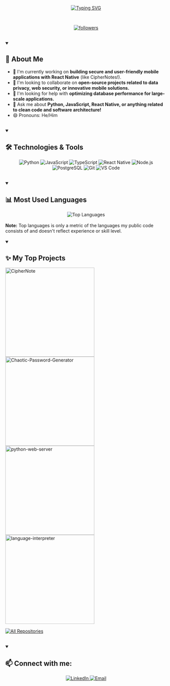 <p align="center">
  <a href="https://git.io/typing-svg">
    <img src="https://readme-typing-svg.demolab.com?font=Playfair+Display&weight=600&size=22&pause=1000&color=F7F7F7&width=435&lines=Hey%2C+I%E2%80%99m+Natanael.;I+break+things+to+learn+how+to+fix+them.+;Coding+is+my+a+of+telling+stories.;Let%E2%80%99s+write+the+next+one+together." alt="Typing SVG" />
  </a>
</p>

<br/>

<p align="center">
  <a href="https://github.com/DiegoNatanael?tab=followers">
    <img alt="followers" title="Follow me on Github" src="https://custom-icon-badges.demolab.com/github/followers/DiegoNatanael?color=0891b2&labelColor=0891b2&style=for-the-badge&logo=person-add&label=Follow&logoColor=white"/>
  </a>
</p>

<br/>

<details open>
  <summary><h2>👋 About Me</h2></summary>
  <ul>
    <li>🔭 I'm currently working on <b>building secure and user-friendly mobile applications with React Native</b> (like CipherNotes!).</li>
    <li>👯 I'm looking to collaborate on <b>open-source projects related to data privacy, web security, or innovative mobile solutions.</b></li>
    <li>🤔 I'm looking for help with <b>optimizing database performance for large-scale applications.</b></li>
    <li>💬 Ask me about <b>Python, JavaScript, React Native, or anything related to clean code and software architecture!</b></li>
    <li>😄 Pronouns: He/Him</li>
  </ul>
</details>

<br/>

<details open>
  <summary><h2>🛠️ Technologies & Tools</h2></summary>
  <p align="center">
    <img src="https://img.shields.io/badge/Python-3776AB?style=for-the-badge&logo=python&logoColor=white" alt="Python" />
    <img src="https://img.shields.io/badge/JavaScript-F7DF1E?style=for-the-badge&logo=javascript&logoColor=black" alt="JavaScript" />
    <img src="https://img.shields.io/badge/TypeScript-3178C6?style=for-the-badge&logo=typescript&logoColor=white" alt="TypeScript" />
    <img src="https://img.shields.io/badge/React_Native-61DAFB?style=for-the-badge&logo=react&logoColor=black" alt="React Native" />
    <img src="https://img.shields.io/badge/Node.js-339933?style=for-the-badge&logo=node.js&logoColor=white" alt="Node.js" />
    <img src="https://img.shields.io/badge/PostgreSQL-316192?style=for-the-badge&logo=postgresql&logoColor=white" alt="PostgreSQL" />
    <img src="https://img.shields.io/badge/GIT-E44C30?style=for-the-badge&logo=git&logoColor=white" alt="Git" />
    <img src="https://img.shields.io/badge/VS_Code-007ACC?style=for-the-badge&logo=visual-studio-code&logoColor=white" alt="VS Code" />
  </p>
</details>

<br/>

<details open>
  <summary><h2>📊 Most Used Languages</h2></summary>
  <div align="center">
    <img src="https://github-readme-stats.vercel.app/api/top-langs/?username=DiegoNatanael&layout=compact&theme=tokyonight&hide_border=true" alt="Top Languages" />
  </div>
  <br/>
  <b>Note:</b> Top languages is only a metric of the languages my public code consists of and doesn't reflect experience or skill level.
</details>

<br/>

<details open>
  <summary><h2>✨ My Top Projects</h2></summary>
  <p align="left">
    <a href="https://github.com/DiegoNatanael/CipherNote"><img width="278" src="https://github-readme-stats.vercel.app/api/pin/?username=DiegoNatanael&repo=CipherNote&theme=tokyonight&hide_border=true&show_icons=false&show_description=false" alt="CipherNote"></a>
    <a href="https://github.com/DiegoNatanael/Chaotic-Password-Generator"><img width="278" src="https://github-readme-stats.vercel.app/api/pin/?username=DiegoNatanael&repo=Chaotic-Password-Generator&theme=tokyonight&hide_border=true&show_icons=false" alt="Chaotic-Password-Generator"></a>
    <a href="https://github.com/DiegoNatanael/python-web-server"><img width="278" src="https://github-readme-stats.vercel.app/api/pin/?username=DiegoNatanael&repo=python-web-server&theme=tokyonight&hide_border=true&show_icons=false" alt="python-web-server"></a>
    <a href="https://github.com/DiegoNatanael/language-interpreter"><img width="278" src="https://github-readme-stats.vercel.app/api/pin/?username=DiegoNatanael&repo=language-interpreter&theme=tokyonight&hide_border=true&show_icons=false" alt="language-interpreter"></a>
  </p>
  <p align="left">
    <a href="https://github.com/DiegoNatanael?tab=repositories&sort=stargazers"><img alt="All Repositories" title="All Repositories" src="https://custom-icon-badges.demolab.com/badge/-Click%20Here%20For%20All%20My%20Repos-1F222E?style=for-the-badge&logoColor=white&logo=repo"/></a>
  </p>
</details>

<br/>

<!--
<details open>
  <summary><h2>📘 My Top Open Source Projects</h2></summary>
  <p align="left">
    <a href="https://github.com/DiegoNatanael/readme-typing-svg"><img width="278" src="https://github-readme-stats.vercel.app/api/pin/?username=DiegoNatanael&repo=readme-typing-svg&theme=tokyonight&hide_border=true&show_icons=false" alt="readme-typing-svg"></a>
    <a href="https://github.com/DiegoNatanael/github-readme-streak-stats"><img width="278" src="https://github-readme-stats.vercel.app/api/pin/?username=DiegoNatanael&repo=github-readme-streak-stats&theme=tokyonight&hide_border=true&show_icons=false" alt="github-readme-streak-stats"></a>
    <a href="https://github.com/DiegoNatanael/custom-icon-badges"><img width="278" src="https://github-readme-stats.vercel.app/api/pin/?username=DiegoNatanael&repo=custom-icon-badges&theme=tokyonight&hide_border=true&show_icons=false" alt="custom-icon-badges"></a>
    <a href="https://github.com/DiegoNatanael/github-readme-youtube-cards"><img width="278" src="https://github-readme-stats.vercel.app/api/pin/?username=DiegoNatanael&repo=github-readme-youtube-cards&theme=tokyonight&hide_border=true&show_icons=false" alt="github-readme-youtube-cards"></a>
    <a href="https://github.com/DiegoNatanael/unedit-for-reddit"><img width="278" src="https://github-readme-stats.vercel.app/api/pin/?username=DiegoNatanael&repo=unedit-for-reddit&theme=tokyonight&hide_border=true&show_icons=false" alt="unedit-for-reddit"></a>
    <a href="https://github.com/DiegoNatanael/unicode-formatter"><img width="278" src="https://github-readme-stats.vercel.app/api/pin/?username=DiegoNatanael&repo=unicode-formatter&theme=tokyonight&hide_border=true&show_icons=false" alt="unicode-formatter"></a>
    <a href="https://github.com/DiegoNatanael/latex-gboard-dictionary"><img width="278" src="https://github-readme-stats.vercel.app/api/pin/?username=DiegoNatanael&repo=latex-gboard-dictionary&theme=tokyonight&hide_border=true&show_icons=false&show_description=false" alt="latex-gboard-dictionary"></a>
    <a href="https://github.com/DiegoNatanael/minimalistic-wallpaper-collection"><img width="278" src="https://github-readme-stats.vercel.app/api/pin/?username=DiegoNatanael&repo=minimalistic-wallpaper-collection&theme=tokyonight&hide_border=true&show_icons=false&show_description=false" alt="minimalistic-wallpaper-collection"></a>
    <a href="https://github.com/DiegoNatanael/table2ascii"><img width="278" src="https://github-readme-stats.vercel.app/api/pin/?username=DiegoNatanael&repo=table2ascii&theme=tokyonight&hide_border=true&show_icons=false&show_description=false" alt="table2ascii"></a>
  </p>
  <p align="left">
    <a href="https://github.com/DiegoNatanael?tab=repositories&sort=stargazers"><img alt="All Repositories" title="All Repositories" src="https://custom-icon-badges.demolab.com/badge/-Click%20Here%20For%20All%20My%20Repos-1F222E?style=for-the-badge&logoColor=white&logo=repo"/></a>
  </p>
</details>

<br/>
-->
<details open>
  <summary><h2>📫 Connect with me:</h2></summary>
  <p align="center">
    <a href="https://www.linkedin.com/in/natanael-gonzalez-55833631b/">
      <img src="https://img.shields.io/badge/LinkedIn-0077B5?style=for-the-badge&logo=linkedin&logoColor=white" alt="LinkedIn" />
    </a>
    <a href="mailto:natanael.gonzalez.dev@gmail.com">
      <img src="https://img.shields.io/badge/Email-D14836?style=for-the-badge&logo=gmail&logoColor=white" alt="Email" />
    </a>
  </p>
</details>
